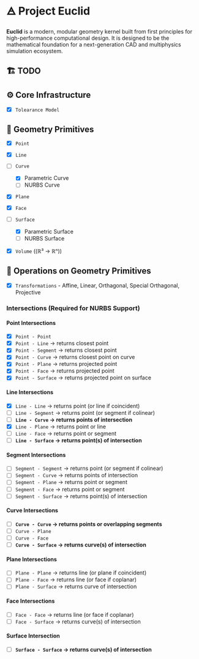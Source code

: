 # 🜁 Project Euclid

**Euclid** is a modern, modular geometry kernel built from first principles for high-performance computational design. It is designed to be the mathematical foundation for a next-generation CAD and multiphysics simulation ecosystem.

## 🏗️ TODO

## ⚙️ Core Infrastructure

- [x] `Tolearance Model`

## 📐 Geometry Primitives

- [x] `Point`
- [x] `Line`
- [ ] `Curve`
    - [x] Parametric Curve
    - [ ] NURBS Curve
- [x] `Plane`
- [x] `Face`
- [ ] `Surface`
    - [x] Parametric Surface
    - [ ] NURBS Surface
- [x] `Volume` ((ℝ³ → ℝⁿ))


## 🧮 Operations on Geometry Primitives
- [x] `Transformations` - Affine, Linear, Orthagonal, Special Orthagonal, Projective

### Intersections (Required for NURBS Support)

#### Point Intersections
- [x] `Point - Point`
- [x] `Point - Line` → returns closest point
- [x] `Point - Segment` → returns closest point
- [x] `Point - Curve` → returns closest point on curve
- [x] `Point - Plane` → returns projected point
- [x] `Point - Face` → returns projected point
- [x] `Point - Surface` → returns projected point on surface

#### Line Intersections
- [x] `Line - Line` → returns point (or line if coincident)
- [ ] `Line - Segment` → returns point (or segment if colinear)
- [ ] **`Line - Curve` → returns points of intersection**
- [x] `Line - Plane` → returns point or line
- [ ] `Line - Face` → returns point or segment
- [ ] **`Line - Surface` → returns point(s) of intersection**

#### Segment Intersections
- [ ] `Segment - Segment` → returns point (or segment if colinear)
- [ ] `Segment - Curve` → returns points of intersection
- [ ] `Segment - Plane` → returns point or segment
- [ ] `Segment - Face` → returns point or segment
- [ ] `Segment - Surface` → returns point(s) of intersection

#### Curve Intersections
- [ ] **`Curve - Curve` → returns points or overlapping segments**
- [ ] `Curve - Plane`
- [ ] `Curve - Face`
- [ ] **`Curve - Surface` → returns curve(s) of intersection**

#### Plane Intersections
- [ ] `Plane - Plane` → returns line (or plane if coincident)
- [ ] `Plane - Face` → returns line (or face if coplanar)
- [ ] `Plane - Surface` → returns curve of intersection

#### Face Intersections
- [ ] `Face - Face` → returns line (or face if coplanar)
- [ ] `Face - Surface` → returns curve(s) of intersection

#### Surface Intersection
- [ ] **`Surface - Surface` → returns curve(s) of intersection**

